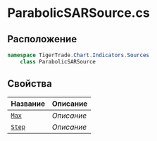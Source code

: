 
# ParabolicSARSource.cs
## Расположение
```csharp
namespace TigerTrade.Chart.Indicators.Sources  
    class ParabolicSARSource
```

## Свойства
| Название | Описание |
| --- | --- |
| [`Max`](./svoistva/Max.md) | *Описание* |
| [`Step`](./svoistva/Step.md) | *Описание* |
